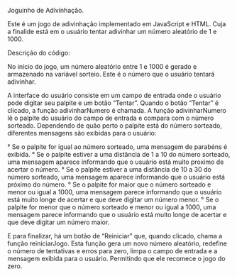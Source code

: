Joguinho de Adivinhação.

Este é um jogo de adivinhação implementado em JavaScript e HTML. Cuja a finalide está em o usuário tentar adivinhar um número aleatório de 1 e 1000.

Descrição do código: 

No início do jogo, um número aleatório entre 1 e 1000 é gerado e armazenado na variável sorteio. Este é o número que o usuário tentará adivinhar.

A interface do usuário consiste em um campo de entrada onde o usuário pode digitar seu palpite e um botão “Tentar”. Quando o botão “Tentar” é clicado, a função adivinharNumero é chamada.
A função adivinharNumero lê o palpite do usuário do campo de entrada e compara com o número sorteado. Dependendo de quão perto o palpite está do número sorteado, diferentes mensagens são exibidas para o usuário:

 ° Se o palpite for igual ao número sorteado, uma mensagem de parabéns é exibida.
 ° Se o palpite estiver a uma distância de 1 a 10 do número sorteado, uma mensagem aparece informando que o usuário está muito proximo de acertar o número.
 ° Se o palpite estiver a uma distância de 10 a 30 do número sorteado, uma mensagem aparece informando que o usuário está próximo do número.
 ° Se o palpite for maior que o número sorteado e menor ou igual a 1000, uma mensagem parece informando que o usuário está muito longe de acertar e que deve digitar um número menor.
 ° Se o palpite for menor que o número sorteado e menor ou igual a 1000, uma mensagem parece informando que o usuário está muito longe de acertar e que deve digitar um número maior.

E para finalizar, há um botão de “Reiniciar” que, quando clicado, chama a função reiniciarJogo. Esta função gera um novo número aleatório, redefine o número de tentativas e erros para zero, limpa o campo de entrada e a mensagem exibida para o usuário. Permitindo que ele recomece o jogo do zero.
